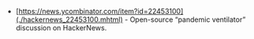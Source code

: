 * [https://news.ycombinator.com/item?id=22453100](./hackernews_22453100.mhtml) - Open-source “pandemic ventilator” discussion on HackerNews.

